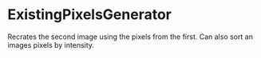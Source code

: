 # ExistingPixelsGenerator
Recrates the second image using the pixels from the first. Can also sort an images pixels by intensity.
